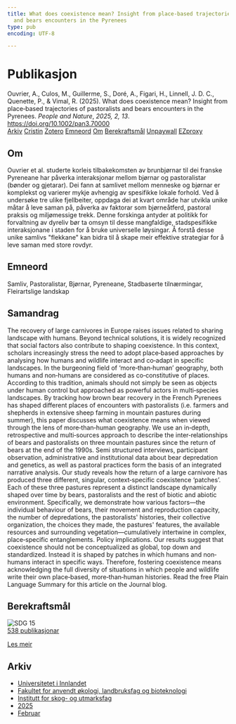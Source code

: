 ```yaml
---
title: What does coexistence mean? Insight from place‐based trajectories of pastoralists
  and bears encounters in the Pyrenees
type: pub
encoding: UTF-8

---
```

<h1>Publikasjon</h1>
<article id="csl-bib-container-C76VQHY7" class="csl-bib-container">
  <div class="csl-bib-body"> <div class="csl-entry">Ouvrier, A., Culos, M., Guillerme, S., Doré, A., Figari, H., Linnell, J. D. C., Quenette, P., &#38; Vimal, R. (2025). What does coexistence mean? Insight from place‐based trajectories of pastoralists and bears encounters in the Pyrenees. <i>People and Nature</i>, <i>2025, 2, 13</i>. <a href="https://doi.org/10.1002/pan3.70000">https://doi.org/10.1002/pan3.70000</a></div> </div>
  <div class="csl-bib-buttons">
    <a href="#taxonomy-article-C76VQHY7" alt="archive" class="csl-bib-button">Arkiv</a>
    <a href="https://app.cristin.no/results/show.jsf?id=2359190" alt="Cristin" class="csl-bib-button">Cristin</a>
    <a href="http://zotero.org/groups/5881554/items/C76VQHY7" alt="Zotero" class="csl-bib-button">Zotero</a>
    <a href="#keywords-article-C76VQHY7" alt="keywords" class="csl-bib-button">Emneord</a>
    <a href="#about-article-C76VQHY7" alt="about_pub" class="csl-bib-button">Om</a>
    <a href="#sdg-article-C76VQHY7" alt="sdg" class="csl-bib-button">Berekraftsmål</a>
    <a href="https://doi.org/10.1002/pan3.70000" alt="Unpaywall" class="csl-bib-button">Unpaywall</a>
    <a href="https://doi.org/10.1002/pan3.70000" alt="EZproxy" class="csl-bib-button">EZproxy</a>
  </div>
  <div id="csl-bib-meta-container-C76VQHY7"></div>
</article>
<div id="csl-bib-meta-C76VQHY7" class="csl-bib-meta">
  <article id="about-article-C76VQHY7" class="about_pub-article">
    <h1>Om</h1>
    Ouvrier et al. studerte korleis tilbakekomsten av brunbjørnar til dei franske Pyreneane har påverka interaksjonar mellom bjørnar og pastoralistar (bønder og gjetarar). Dei fann at samlivet mellom menneske og bjørnar er komplekst og varierer mykje avhengig av spesifikke lokale forhold. Ved å undersøke tre ulike fjellbeiter, oppdaga dei at kvart område har utvikla unike måtar å leve saman på, påverka av faktorar som bjørneåtferd, pastoral praksis og miljømessige trekk. Denne forskinga antyder at politikk for forvaltning av dyreliv bør ta omsyn til desse mangfaldige, stadspesifikke interaksjonane i staden for å bruke universelle løysingar. Å forstå desse unike samlivs "flekkane" kan bidra til å skape meir effektive strategiar for å leve saman med store rovdyr.
  </article>
  <article id="keywords-article-C76VQHY7" class="keywords-article">
    <h1>Emneord</h1>
    Samliv, Pastoralistar, Bjørnar, Pyreneane, Stadbaserte tilnærmingar, Fleirartslige landskap
  </article>
  <article id="abstract-article-C76VQHY7" class="abstract-article">
    <h1>Samandrag</h1>
    The recovery of large carnivores in Europe raises issues related to sharing landscape with humans. Beyond technical solutions, it is widely recognized that social factors also contribute to shaping coexistence. In this context, scholars increasingly stress the need to adopt place‐based approaches by analysing how humans and wildlife interact and co‐adapt in specific landscapes. In the burgeoning field of ‘more‐than‐human’ geography, both humans and non‐humans are considered as co‐constitutive of places. According to this tradition, animals should not simply be seen as objects under human control but approached as powerful actors in multi‐species landscapes. By tracking how brown bear recovery in the French Pyrenees has shaped different places of encounters with pastoralists (i.e. farmers and shepherds in extensive sheep farming in mountain pastures during summer), this paper discusses what coexistence means when viewed through the lens of more‐than‐human geography. We use an in‐depth, retrospective and multi‐sources approach to describe the inter‐relationships of bears and pastoralists on three mountain pastures since the return of bears at the end of the 1990s. Semi structured interviews, participant observation, administrative and institutional data about bear depredation and genetics, as well as pastoral practices form the basis of an integrated narrative analysis. Our study reveals how the return of a large carnivore has produced three different, singular, context‐specific coexistence ‘patches’. Each of these three pastures represent a distinct landscape dynamically shaped over time by bears, pastoralists and the rest of biotic and abiotic environment. Specifically, we demonstrate how various factors—the individual behaviour of bears, their movement and reproduction capacity, the number of depredations, the pastoralists' histories, their collective organization, the choices they made, the pastures' features, the available resources and surrounding vegetation—cumulatively intertwine in complex, place‐specific entanglements. Policy implications. Our results suggest that coexistence should not be conceptualized as global, top down and standardized. Instead it is shaped by patches in which humans and non‐humans interact in specific ways. Therefore, fostering coexistence means acknowledging the full diversity of situations in which people and wildlife write their own place‐based, more‐than‐human histories. Read the free Plain Language Summary for this article on the Journal blog.
  </article>
  <article id="sdg-article-C76VQHY7" class="sdg-article">
    <h1>Berekraftsmål</h1>
    <div class="sdg-container"><div id="sdg15" class="sdg">
        <img src="{{< params subfolder >}}images/sdg/sdg15_nn.png" class="image" alt="SDG 15">
        <div class="sdg-overlay">
          <a href="/nn/archive/?key=?sdg=15#archive" class="sdg-publication-count"><span>538</span> publikasjonar</a>
          <p><a href="https://fn.no/om-fn/fns-baerekraftsmaal/livet-paa-land?lang=nno-NO" class="sdg-read-more">Les meir</a></p>
        </div>
      </div></div>
  </article>
  <article id="taxonomy-article-C76VQHY7" class="taxonomy-article">
    <h1>Arkiv</h1>
    <ul>
      <li>
        <a href="/nn/archive/?key=3DCRN523">Universitetet i Innlandet</a>
      </li>
      <li>
        <a href="/nn/archive/?key=T77LXH6D">Fakultet for anvendt økologi, landbruksfag og bioteknologi</a>
      </li>
      <li>
        <a href="/nn/archive/?key=7TRARPE3">Institutt for skog- og utmarksfag</a>
      </li>
      <li>
        <a href="/nn/archive/?key=H5L4MZHE">2025</a>
      </li>
      <li>
        <a href="/nn/archive/?key=5HN27UBT">Februar</a>
      </li>
    </ul>
  </article>
</div>
